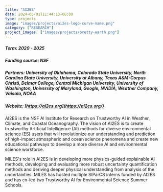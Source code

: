 ```yaml
---
title: "AI2ES"
date: 2024-05-01T11:44:13-06:00
type: projects
image: "images/projects/ai2es-logo-curve-name.png"
category: ["RESEARCH"]
project_images: ["images/projects/pretty-earth.png"]
---
```


##### Term: 2020 - 2025
##### Funding source: NSF
##### Partners: University of Oklahoma, Colorado State University, North Carolina State University, University at Albany, Texas A&M-Corpus Christi, Delmar College, Central Michigan University, University of Washington, University of Maryland, Google, NVIDIA, Weather Company, Vaisala, NOAA
##### Website: [https://ai2es.org](https://ai2es.org/)

AI2ES is the NSF AI Institute for Research on Trustworthy AI in Weather, Climate, and Coastal Oceanography. The vision of AI2ES is to create trustworthy Artificial Intelligence (AI) methods for diverse environmental science (ES) users that will revolutionize our understanding and prediction of high-impact atmospheric and ocean science phenomena and create new educational pathways to develop a more diverse AI and environmental science workforce.

MILES's role in AI2ES is in developing more physics-guided explainable AI methods, developing and evaluating more robust uncertainty quantification methods and deriving deeper physical understanding from analysis of the uncertainties. MILES has hosted multiple SIParCS interns funded by AI2ES and has co-led two Trustworthy AI for Environmental Science Summer Schools. 
